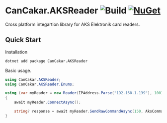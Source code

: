 # CanCakar.AKSReader ![Build](https://github.com/cancakar35/CanCakar.AKSReader/actions/workflows/ci.yml/badge.svg) [![NuGet](https://img.shields.io/nuget/v/CanCakar.AKSReader.svg)](https://www.nuget.org/packages/CanCakar.AKSReader)

Cross platform integartion library for AKS Elektronik card readers.

## Quick Start

Installation

```bash
dotnet add package CanCakar.AKSReader
```
Basic usage.

```csharp
using CanCakar.AKSReader;
using CanCakar.AKSReader.Enums;

using (var myReader = new Reader(IPAddress.Parse("192.168.1.139"), 1001)) // or use COM,baudrate overload for serial port
{
    await myReader.ConnectAsync();

    string? response = await myReader.SendRawCommandAsync(150, AksCommand.ReadCard);
}
```
